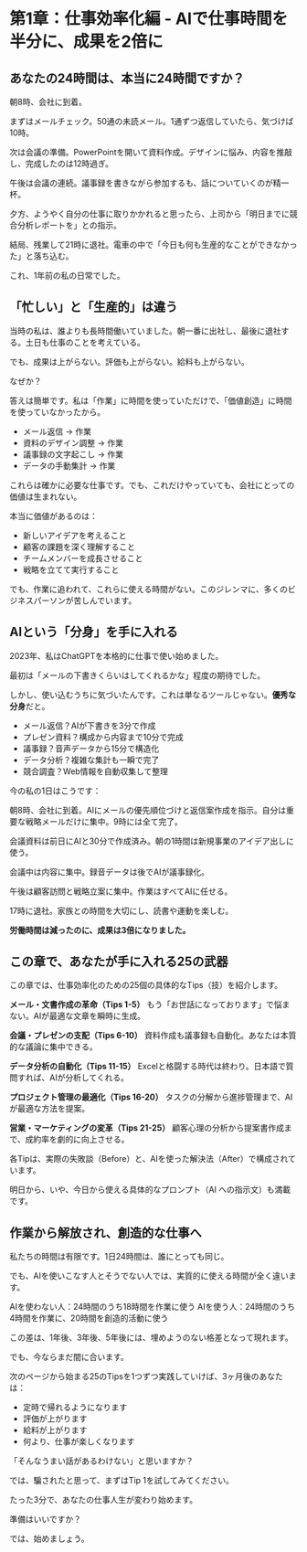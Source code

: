 # 第1章：仕事効率化編 - AIで仕事時間を半分に、成果を2倍に

## あなたの24時間は、本当に24時間ですか？

朝8時、会社に到着。

まずはメールチェック。50通の未読メール。1通ずつ返信していたら、気づけば10時。

次は会議の準備。PowerPointを開いて資料作成。デザインに悩み、内容を推敲し、完成したのは12時過ぎ。

午後は会議の連続。議事録を書きながら参加するも、話についていくのが精一杯。

夕方、ようやく自分の仕事に取りかかれると思ったら、上司から「明日までに競合分析レポートを」との指示。

結局、残業して21時に退社。電車の中で「今日も何も生産的なことができなかった」と落ち込む。

これ、1年前の私の日常でした。

## 「忙しい」と「生産的」は違う

当時の私は、誰よりも長時間働いていました。朝一番に出社し、最後に退社する。土日も仕事のことを考えている。

でも、成果は上がらない。評価も上がらない。給料も上がらない。

なぜか？

答えは簡単です。私は「作業」に時間を使っていただけで、「価値創造」に時間を使っていなかったから。

- メール返信 → 作業
- 資料のデザイン調整 → 作業  
- 議事録の文字起こし → 作業
- データの手動集計 → 作業

これらは確かに必要な仕事です。でも、これだけやっていても、会社にとっての価値は生まれない。

本当に価値があるのは：
- 新しいアイデアを考えること
- 顧客の課題を深く理解すること
- チームメンバーを成長させること
- 戦略を立てて実行すること

でも、作業に追われて、これらに使える時間がない。このジレンマに、多くのビジネスパーソンが苦しんでいます。

## AIという「分身」を手に入れる

2023年、私はChatGPTを本格的に仕事で使い始めました。

最初は「メールの下書きくらいはしてくれるかな」程度の期待でした。

しかし、使い込むうちに気づいたんです。これは単なるツールじゃない。**優秀な分身**だと。

- メール返信？AIが下書きを3分で作成
- プレゼン資料？構成から内容まで10分で完成
- 議事録？音声データから15分で構造化
- データ分析？複雑な集計も一瞬で完了
- 競合調査？Web情報を自動収集して整理

今の私の1日はこうです：

朝8時、会社に到着。AIにメールの優先順位づけと返信案作成を指示。自分は重要な戦略メールだけに集中。9時には全て完了。

会議資料は前日にAIと30分で作成済み。朝の1時間は新規事業のアイデア出しに使う。

会議中は内容に集中。録音データは後でAIが議事録化。

午後は顧客訪問と戦略立案に集中。作業はすべてAIに任せる。

17時に退社。家族との時間を大切にし、読書や運動を楽しむ。

**労働時間は減ったのに、成果は3倍になりました。**

## この章で、あなたが手に入れる25の武器

この章では、仕事効率化のための25個の具体的なTips（技）を紹介します。

**メール・文書作成の革命（Tips 1-5）**
もう「お世話になっております」で悩まない。AIが最適な文章を瞬時に生成。

**会議・プレゼンの支配（Tips 6-10）**
資料作成も議事録も自動化。あなたは本質的な議論に集中できる。

**データ分析の自動化（Tips 11-15）**
Excelと格闘する時代は終わり。日本語で質問すれば、AIが分析してくれる。

**プロジェクト管理の最適化（Tips 16-20）**
タスクの分解から進捗管理まで、AIが最適な方法を提案。

**営業・マーケティングの変革（Tips 21-25）**
顧客心理の分析から提案書作成まで、成約率を劇的に向上させる。

各Tipは、実際の失敗談（Before）と、AIを使った解決法（After）で構成されています。

明日から、いや、今日から使える具体的なプロンプト（AI への指示文）も満載です。

## 作業から解放され、創造的な仕事へ

私たちの時間は有限です。1日24時間は、誰にとっても同じ。

でも、AIを使いこなす人とそうでない人では、実質的に使える時間が全く違います。

AIを使わない人：24時間のうち18時間を作業に使う
AIを使う人：24時間のうち4時間を作業に、20時間を創造的活動に使う

この差は、1年後、3年後、5年後には、埋めようのない格差となって現れます。

でも、今ならまだ間に合います。

次のページから始まる25のTipsを1つずつ実践していけば、3ヶ月後のあなたは：

- 定時で帰れるようになります
- 評価が上がります
- 給料が上がります
- 何より、仕事が楽しくなります

「そんなうまい話があるわけない」と思いますか？

では、騙されたと思って、まずはTip 1を試してみてください。

たった3分で、あなたの仕事人生が変わり始めます。

準備はいいですか？

では、始めましょう。